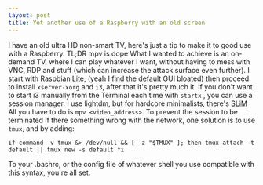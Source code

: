 ```yaml
---
layout: post
title: Yet another use of a Raspberry with an old screen
---
```

I have an old ultra HD non-smart TV, here's just a tip to make it to good use with
a Raspberry.
TL;DR mpv is dope
What I wanted to achieve is an on-demand TV, where I can play whatever I want, 
without having to mess with VNC, RDP and stuff (which can increase the attack 
surface even further). I start with Raspbian Lite, (yeah I find the default 
GUI bloated) then proceed to install `xserver-xorg` and
`i3`, after that it's pretty much it. 
If you don't want to start i3 manually from the Terminal each 
time with `startx` , you can use a session manager. 
I use lightdm, but for hardcore minimalists, 
there's [SLiM](https://wiki.archlinux.org/index.php/SLiM)
All you have to do is `mpv <video_address>`.
To prevent the session to be terminated if there something wrong with the 
network, one solution is to use `tmux`, and by adding:

`
if command -v tmux &> /dev/null && [ -z "$TMUX" ]; then
    tmux attach -t default || tmux new -s default
fi
`

To your .bashrc, or the config file of whatever shell you use compatible with 
this syntax, you're all set.

